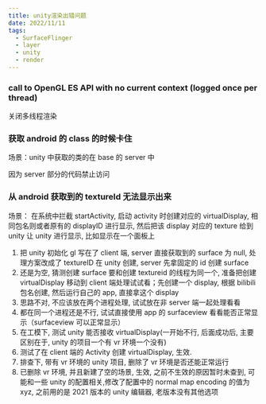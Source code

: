 ```yaml
---
title: unity渲染出错问题
date: 2022/11/11
tags:
  - SurfaceFlinger
  - layer
  - unity
  - render
---
```


### call to OpenGL ES API with no current context (logged once per thread)

关闭多线程渲染

### 获取 android 的 class 的时候卡住

场景：unity 中获取的类的在 base 的 server 中

因为 server 部分的代码禁止访问

### 从 android 获取到的 textureId 无法显示出来

场景：
在系统中拦截 startActivity, 启动 activity 时创建对应的 virtualDisplay, 相同包名则或者原有的 displayID 进行显示, 然后把该 display 对应的 texture 给到 unity 让 unity 进行显示, 比如显示在一个面板上

1. 把 unity 初始化 gl 写在了 client 端, server 直接获取到的 surface 为 null, 处理方案改成了 textureID 在 unity 创建, server 先拿固定的 id 创建 surface
2. 还是为空, 猜测创建 surface 要和创建 textureid 的线程为同一个, 准备把创建 virtualDisplay 移动到 client 端处理试试看；先创建一个 display, 根据 bilibili 包名创建, 然后运行自己的 app, 直接拿这个 display
3. 思路不对, 不应该放在两个进程处理, 试试放在非 server 端一起处理看看
4. 都在同一个进程还是不行, 试试直接使用 app 的 surfaceview 看看能否正常显示（surfaceview 可以正常显示）
5. 在工模下, 测试 unity 能否接收 virtualDisplay(一开始不行, 后面成功后, 主要区别在于, unity 的项目一个有 vr 环境一个没有)
6. 测试了在 client 端的 Activity 创建 virtualDisplay, 生效.
7. 排查下, 带有 vr 环境的 unity 项目, 删除了 vr 环境是否还能正常运行
8. 已删除 vr 环境, 并且新建了空的场景, 生效, 之前不生效的原因暂时未查到, 可能和一些 unity 的配置相关,修改了配置中的 normal map encoding 的值为 xyz, 之前用的是 2021 版本的 unity 编辑器, 老版本没有其他选项
